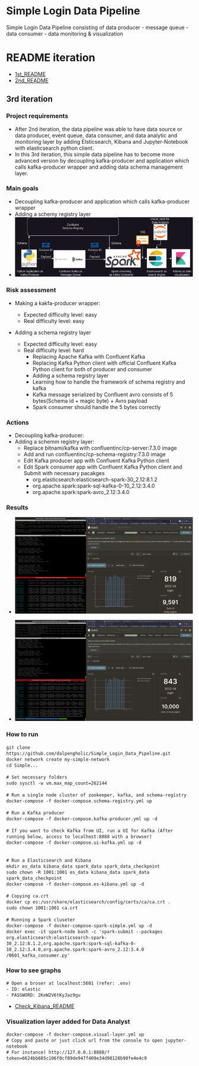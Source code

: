 # Simple Login Data Pipeline
Simple Login Data Pipeline consisting of 
data producer - message queue - data consumer - data monitoring & visualization

# README iteration
- [1st_README](https://github.com/dalpengholic/Simple_Login_Data_Pipeline/blob/master/README_1st_iteration.md)
- [2nd_README](https://github.com/dalpengholic/Simple_Login_Data_Pipeline/blob/master/README_2nd_iteration.md)

## 3rd iteration 
### Project requirements
- After 2nd iteration, the data pipeline was able to have data source or data producer, event queue, data consumer, and data analytic and monitoring layer by adding Elsticsearch, Kibana and Jupyter-Notebook with elasticsearch python client.
- In this 3rd iteration, this simple data pipeline has to become more advanced version by decoupling kafka-producer and application which calls kafka-producer wrapper and adding data schema management layer.

### Main goals
- Decoupling kafka-producer and application which calls kafka-producer wrapper
- Adding a schemy registry layer
- ![diagram](https://github.com/dalpengholic/Simple_Login_Data_Pipeline/blob/master/pics/simple-data-pipeline-drawio-3rd.png)

### Risk assessment
- Making a kakfa-producer wrapper:
  - Expected difficulty level: easy
  - Real difficulty level: easy 

- Adding a schema registry layer
  - Expected difficulty level: easy
  - Real difficulty level: hard
    - Replacing Apache Kafka with Confluent Kafka
    - Replacing Kafka Python client with official Confluent Kafka Python client for both of producer and consumer
    - Adding a schema registry layer
    - Learning how to handle the framework of schema registry and kafka
    - Kafka message serialized by Confluent avro consists of 5 bytes(Schema id + magic byte) + Avro payload
    - Spark consumer should handle the 5 bytes correctly


### Actions
- Decoupling kafka-producer:
- Adding a schemm registry layer:
  - Replace bitnami/kafka with confluentinc/cp-server:7.3.0 image
  - Add and run confluentinc/cp-schema-registry:7.3.0 image
  - Edit Kafka producer app with Confluent Kafka Python client
  - Edit Spark consumer app with Confluent Kafka Python client and Submit with necessary pacakges
    - org.elasticsearch:elasticsearch-spark-30_2.12:8.1.2
    - org.apache.spark:spark-sql-kafka-0-10_2.12:3.4.0
    - org.apache.spark:spark-avro_2.12:3.4.0


### Results
- ![result1](https://github.com/dalpengholic/Simple_Login_Data_Pipeline/blob/master/pics/es-captured-1.png)

- ![result2](https://github.com/dalpengholic/Simple_Login_Data_Pipeline/blob/master/pics/es-captured-2.png)

### How to run
```Shell
git clone https://github.com/dalpengholic/Simple_Login_Data_Pipeline.git
docker network create my-simple-network
cd Simple...

# Set necessary folders
sudo sysctl -w vm.max_map_count=262144

# Run a single node cluster of zookeeper, kafka, and schema-registry
docker-compose -f docker-compose.schema-registry.yml up

# Run a Kafka producer 
docker-compose -f docker-compose.kafka-producer.yml up -d

# If you want to check Kafka from UI, run a UI for Kafka (After running below, access to localhost:8888 with a browser)
docker-compose -f docker-compose.ui-kafka.yml up -d

 
# Run a Elasticsearch and Kibana
mkdir es_data kibana_data spark_data spark_data_checkpoint
sudo chown -R 1001:1001 es_data kibana_data spark_data spark_data_checkpoint
docker-compose -f docker-compose.es-kibana.yml up -d

# Copying ca.crt
docker cp es:/usr/share/elasticsearch/config/certs/ca/ca.crt .
sudo chown 1001:1001 ca.crt

# Running a Spark cluseter
docker-compose -f docker-compose-spark-simple.yml up -d
docker exec -it spark-node bash -c 'spark-submit --packages org.elasticsearch:elasticsearch-spark-30_2.12:8.1.2,org.apache.spark:spark-sql-kafka-0-10_2.12:3.4.0,org.apache.spark:spark-avro_2.12:3.4.0 /0601_kafka_consumer.py'
```

### How to see graphs
```
# Open a broser at localhost:5601 (refer: .env)
- ID: elastic
- PASSWORD: 2KeW2V6tKyJaz9gu
```
- [Check_Kibana_README](https://github.com/dalpengholic/Simple_Login_Data_Pipeline/blob/master/README_kibana_dashboard.md) 


### Visualization layer added for Data Analyst
```Shell
docker-compose -f docker-compose.visual-layer.yml up
# Copy and paste or just click url from the console to open jupyter-notebook
# For instance) http://127.0.0.1:8888/?token=6624bb685c106f0cf89de947f409e34d98128b90fe4e4c9
```

